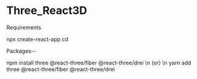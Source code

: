 # Three_React3D


Requirements

npx create-react-app <your-app-name>
cd <your-app-name>


Packages--

npm install three @react-three/fiber @react-three/drei \n
    (or) \n
yarn add three @react-three/fiber @react-three/drei

